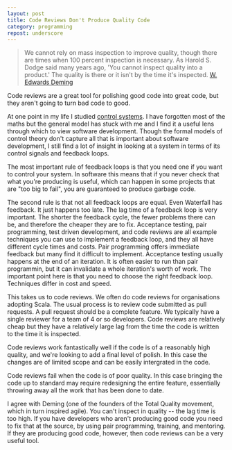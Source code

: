 ```yaml
---
layout: post
title: Code Reviews Don't Produce Quality Code
category: programming
repost: underscore
---
```


> We cannot rely on mass inspection to improve quality, though there are times when 100 percent inspection is necessary. As Harold S. Dodge said many years ago, 'You cannot inspect quality into a product.' The quality is there or it isn't by the time it's inspected. [W. Edwards Deming](http://en.wikipedia.org/wiki/W._Edwards_Deming)

Code reviews are a great tool for polishing good code into great code, but they aren't going to turn bad code to good.

At one point in my life I studied [control systems](http://en.wikipedia.org/wiki/Control_system). I have forgotten most of the maths but the general model has stuck with me and I find it a useful lens through which to view software development. Though the formal models of control theory don't capture all that is important about software development, I still find a lot of insight in looking at a system in terms of its control signals and feedback loops.

The most important rule of feedback loops is that you need one if you want to control your system. In software this means that if you never check that what you're producing is useful, which can happen in some projects that are "too big to fail", you are guaranteed to produce garbage code.

The second rule is that not all feedback loops are equal. Even Waterfall has feedback. It just happens too late. The lag time of a feedback loop is very important. The shorter the feedback cycle, the fewer problems there can be, and therefore the cheaper they are to fix. Acceptance testing, pair programming, test driven development, and code reviews are all example techniques you can use to implement a feedback loop, and they all have different cycle times and costs. Pair programming offers immediate feedback but many find it difficult to implement. Acceptance testing usually happens at the end of an iteration. It is often easier to run than pair programmin, but it can invalidate a whole iteration's worth of work. The important point here is that you need to choose the right feedback loop. Techniques differ in cost and speed.

This takes us to code reviews. We often do code reviews for organisations adopting Scala. The usual process is to review code submitted as pull requests. A pull request should be a complete feature. We typically have a single reviewer for a team of 4 or so developers. Code reviews are relatively cheap but they have a relatively large lag from the time the code is written to the time it is inspected.

Code reviews work fantastically well if the code is of a reasonably high quality, and we're looking to add a final level of polish. In this case the changes are of limited scope and can be easily intergrated in the code.

Code reviews fail when the code is of poor quality. In this case bringing the code up to standard may require redesigning the entire feature, essentially throwing away all the work that has been done to date.

I agree with Deming (one of the founders of the Total Quality movement, which in turn inspired agile). You can't inspect in quality -- the lag time is too high. If you have developers who aren't producing good code you need to fix that at the source, by using pair programming, training, and mentoring. If they are producing good code, however, then code reviews can be a very useful tool.
